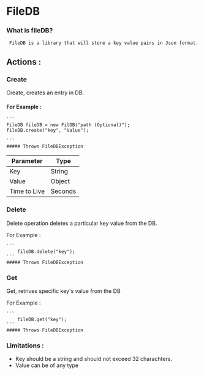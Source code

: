# FileDB

### What is fileDB?

     FileDB is a library that will store a key value pairs in Json format.
     
## Actions : 

### Create 
  Create, creates an entry in DB.
  
  #### For Example : 
  
    ``` 
    FileDB fileDB = new FilDB("path (Optional)");
    fileDB.create("key", "Value");
    
    ```
    ##### Throws FileDBException
    
| Parameter | Type |
| ------------- | ------------- |
| Key  | String  |
| Value | Object  |
| Time to Live | Seconds  |
 
### Delete 
  Delete operation deletes a particular key value from the DB.
  
  For Example :
  
    ```
        fileDB.delete("key");
    ```
    ##### Throws FileDBException
    
 ### Get 
  Get, retrives specific key's value from the DB
  
  For Example :
  
    ```
        fileDB.get("key");
    ```
    ##### Throws FileDBException
    
  ### Limitations : 
   - Key should be a string and should not exceed 32 charachters.
   - Value can be of any type
